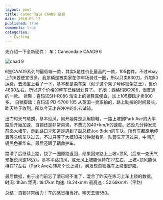 ```yaml
--- 
layout: post
title: Cannondale CAAD9 试骑
date: 2010-09-17
published: true
comments: true
categories:
  - Cycling
---
```

先介绍一下全新硬件：
车：Cannondale CAAD9 6

![caad 9](https://lh5.googleusercontent.com/-pGwKc55ws_c/TKvcc3TCP-I/AAAAAAABIV8/KBl7elMSSIM/s640/IMG_0094.JPG)

6是CAAD9系列的最低端一款，其实5是性价比最高的一款，105套件。不过ebay上的6要便宜很多。我那辆是被卖家在停车场骑过一圈，所以只卖830刀，外加50运费。去淘宝上看了一下，基本都是卖车架（似乎这个架子号称铝架之王），售价4800左右。所以这个价格的整车已经很划算了。
码表：西格玛BC906，很普通的一款。
锁鞋：喜玛诺SH-R086
淘宝上的锁鞋真便宜，加上105脚踏才卖600多。
自锁脚踏：喜玛诺 PD-5700 105
从英国一卖家拍的，路上耽搁的时间最长，昨天终于收到，所以今天才兴冲冲的出去试骑。

出门时天气晴朗，基本没风，刚开始算是适用锁鞋，一路上坡到Park Ave的大平路后开始加速，自锁还是非常爽滴，不费力的40+km/h的速度。还没几分钟发现前面大堵车，走到路口才知道是遇到了副总统Joe Biden的车队。所有车都原地停着等总统车队过去。不过只等了大概10来分钟就看见一队警车开道过来，中间几辆黑色豪华车，最后还跟了辆救护车。

路清了后继续上路，饶了一圈原路返回，结果回来路上上坡+顶风（后来一查天气预报说风速18迈）。基本平路顶风，或无风上坡能保持在27左右，上坡+顶风能保持在17左右（Park Ave右转那个长上坡）。另发现自锁摇车上坡很舒服。

最后数据，由于出门前忘了清已经不准了，混合了昨天在练习上车上锁的数据。
时间: 1h3m
距离: 19.17km
均速: 18.24km/h
最高速：52.69km/h（平路）

总结：自锁非常给力！车的感觉相当好。明天去骑550。